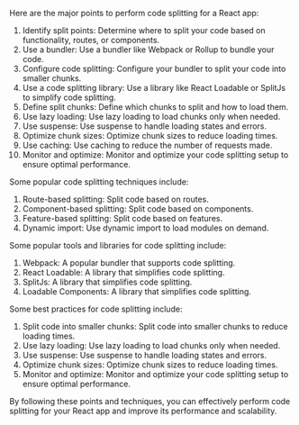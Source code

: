 Here are the major points to perform code splitting for a React app:

1. Identify split points: Determine where to split your code based on functionality, routes, or components.
2. Use a bundler: Use a bundler like Webpack or Rollup to bundle your code.
3. Configure code splitting: Configure your bundler to split your code into smaller chunks.
4. Use a code splitting library: Use a library like React Loadable or SplitJs to simplify code splitting.
5. Define split chunks: Define which chunks to split and how to load them.
6. Use lazy loading: Use lazy loading to load chunks only when needed.
7. Use suspense: Use suspense to handle loading states and errors.
8. Optimize chunk sizes: Optimize chunk sizes to reduce loading times.
9. Use caching: Use caching to reduce the number of requests made.
10. Monitor and optimize: Monitor and optimize your code splitting setup to ensure optimal performance.

Some popular code splitting techniques include:

1. Route-based splitting: Split code based on routes.
2. Component-based splitting: Split code based on components.
3. Feature-based splitting: Split code based on features.
4. Dynamic import: Use dynamic import to load modules on demand.

Some popular tools and libraries for code splitting include:

1. Webpack: A popular bundler that supports code splitting.
2. React Loadable: A library that simplifies code splitting.
3. SplitJs: A library that simplifies code splitting.
4. Loadable Components: A library that simplifies code splitting.

Some best practices for code splitting include:

1. Split code into smaller chunks: Split code into smaller chunks to reduce loading times.
2. Use lazy loading: Use lazy loading to load chunks only when needed.
3. Use suspense: Use suspense to handle loading states and errors.
4. Optimize chunk sizes: Optimize chunk sizes to reduce loading times.
5. Monitor and optimize: Monitor and optimize your code splitting setup to ensure optimal performance.

By following these points and techniques, you can effectively perform code splitting for your React app and improve its performance and scalability.